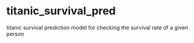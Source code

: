 # titanic_survival_pred
titanic survival prediction model for checking the survival rate of a given person 
